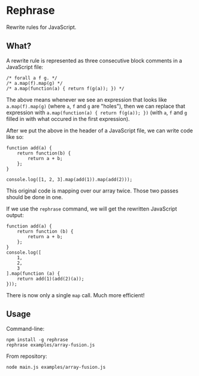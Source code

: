 # Rephrase

Rewrite rules for JavaScript.

## What?

A rewrite rule is represented as three consecutive block comments
in a JavaScript file:

    /* forall a f g. */
    /* a.map(f).map(g) */
    /* a.map(function(a) { return f(g(a)); }) */

The above means whenever we see an expression that looks like
`a.map(f).map(g)` (where `a`, `f` and `g` are "holes"), then we can
replace that expression with `a.map(function(a) { return f(g(a)); })`
(with `a`, `f` and `g` filled in with what occured in the first
expression).

After we put the above in the header of a JavaScript file, we can
write code like so:

    function add(a) {
        return function(b) {
            return a + b;
        };
    }

    console.log([1, 2, 3].map(add(1)).map(add(2)));

This original code is mapping over our array twice. Those two passes
should be done in one.

If we use the `rephrase` command, we will get the rewritten JavaScript
output:

    function add(a) {
        return function (b) {
            return a + b;
        };
    }
    console.log([
        1,
        2,
        3
    ].map(function (a) {
        return add(1)(add(2)(a));
    }));

There is now only a single `map` call. Much more efficient!

## Usage

Command-line:

    npm install -g rephrase
    rephrase examples/array-fusion.js

From repository:

    node main.js examples/array-fusion.js
